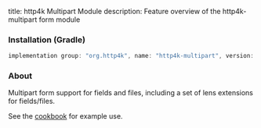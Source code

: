 title: http4k Multipart Module
description: Feature overview of the http4k-multipart form module

### Installation (Gradle)

```groovy
implementation group: "org.http4k", name: "http4k-multipart", version: "4.4.2.0"
```

### About

Multipart form support for fields and files, including a set of lens extensions for fields/files.

See the [cookbook](/cookbook/multipart_forms/) for example use.
